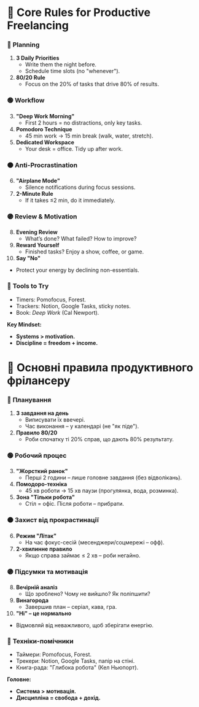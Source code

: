 # 📌 Core Rules for Productive Freelancing  

### 🔵 **Planning**  
1. **3 Daily Priorities**  
   - Write them the night before.  
   - Schedule time slots (no "whenever").  
2. **80/20 Rule**  
   - Focus on the 20% of tasks that drive 80% of results.  

### 🟢 **Workflow**  
3. **"Deep Work Morning"**  
   - First 2 hours = no distractions, only key tasks.  
4. **Pomodoro Technique**  
   - 45 min work → 15 min break (walk, water, stretch).  
5. **Dedicated Workspace**  
   - Your desk = office. Tidy up after work.  

### 🟠 **Anti-Procrastination**  
6. **"Airplane Mode"**  
   - Silence notifications during focus sessions.  
7. **2-Minute Rule**  
   - If it takes ≤2 min, do it immediately.  

### 🟣 **Review & Motivation**  
8. **Evening Review**  
   - What’s done? What failed? How to improve?  
9. **Reward Yourself**  
   - Finished tasks? Enjoy a show, coffee, or game.  
10. **Say "No"**  
   - Protect your energy by declining non-essentials.  

### 📌 **Tools to Try**  
- Timers: Pomofocus, Forest.  
- Trackers: Notion, Google Tasks, sticky notes.  
- Book: *Deep Work* (Cal Newport).  

**Key Mindset:**  
- **Systems > motivation.**  
- **Discipline = freedom + income.**  

# 📌 Основні правила продуктивного фрілансеру  

### 🔵 **Планування**  
1. **3 завдання на день**  
   - Виписувати їх ввечері.  
   - Час виконання – у календарі (не "як піде").  
2. **Правило 80/20**  
   - Роби спочатку ті 20% справ, що дають 80% результату.  

### 🟢 **Робочий процес**  
3. **"Жорсткий ранок"**  
   - Перші 2 години – лише головне завдання (без відволікань).  
4. **Помодоро-техніка**  
   - 45 хв роботи → 15 хв паузи (прогулянка, вода, розминка).  
5. **Зона "Тільки робота"**  
   - Стіл = офіс. Після роботи – прибрати.  

### 🟠 **Захист від прокрастинації**  
6. **Режим "Літак"**  
   - На час фокус-сесій (месенджери/соцмережі – офф).  
7. **2-хвилинне правило**  
   - Якщо справа займає ≤ 2 хв – роби негайно.  

### 🟣 **Підсумки та мотивація**  
8. **Вечірній аналіз**  
   - Що зроблено? Чому не вийшло? Як поліпшити?  
9. **Винагорода**  
   - Завершив план – серіал, кава, гра.  
10. **"Ні" – це нормально**  
   - Відмовляй від неважливого, щоб зберігати енергію.  

### 📌 **Техніки-помічники**  
- Таймери: Pomofocus, Forest.  
- Трекери: Notion, Google Tasks, папір на стіні.  
- Книга-рада: "Глибока робота" (Кел Ньюпорт).  

**Головне:**  
- **Система > мотивація.**  
- **Дисципліна = свобода + дохід.**  
